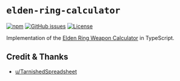 # `elden-ring-calculator`

[![npm](https://img.shields.io/npm/v/elden-ring-calculator)](https://www.npmjs.com/package/elden-ring-calculator)
[![GitHub issues](https://img.shields.io/github/issues/tcd/elden-ring-calculator)](https://github.com/tcd/elden-ring-calculator/issues)
[![License](https://img.shields.io/github/license/tcd/elden-ring-calculator)](https://github.com/tcd/elden-ring-calculator/blob/master/LICENSE.md)

Implementation of the [Elden Ring Weapon Calculator](https://www.reddit.com/r/Eldenring/comments/tbco46/elden_ring_weapon_calculator/) in TypeScript.

## Credit & Thanks

- [u/TarnishedSpreadsheet](https://www.reddit.com/user/TarnishedSpreadsheet/)
